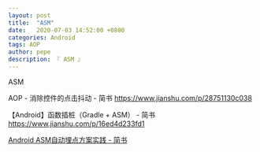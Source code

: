 ```yaml
---
layout: post
title:  "ASM"
date:   2020-07-03 14:52:00 +0800
categories: Android
tags: AOP
author: pepe
description: 『 ASM 』
---
```























ASM

AOP - 消除控件的点击抖动 - 简书
https://www.jianshu.com/p/28751130c038

【Android】函数插桩（Gradle + ASM） - 简书
https://www.jianshu.com/p/16ed4d233fd1

[Android ASM自动埋点方案实践 - 简书](https://www.jianshu.com/p/9039a3e46dbc)